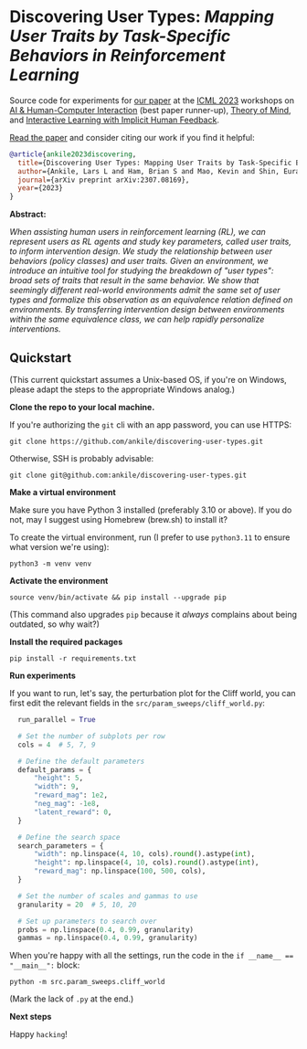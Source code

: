 # Discovering User Types: _Mapping User Traits by Task-Specific Behaviors in Reinforcement Learning_

Source code for experiments for [our paper](https://arxiv.org/pdf/2307.08169.pdf) at the [ICML 2023](https://icml.cc/Conferences/2023) workshops on [AI & Human-Computer Interaction](https://sites.google.com/view/aihci/home) (best paper runner-up), [Theory of Mind](https://tomworkshop.github.io/), and [Interactive Learning with Implicit Human Feedback](https://interactive-learning-implicit-feedback.github.io/).

[Read the paper](https://arxiv.org/pdf/2307.08169.pdf) and consider citing our work if you find it helpful:

```bibtex
@article{ankile2023discovering,
  title={Discovering User Types: Mapping User Traits by Task-Specific Behaviors in Reinforcement Learning},
  author={Ankile, Lars L and Ham, Brian S and Mao, Kevin and Shin, Eura and Swaroop, Siddharth and Doshi-Velez, Finale and Pan, Weiwei},
  journal={arXiv preprint arXiv:2307.08169},
  year={2023}
}
```

**Abstract:**

_When assisting human users in reinforcement learning (RL), we can represent users as RL agents and study key parameters, called user traits, to inform intervention design. We study the relationship between user behaviors (policy classes) and user traits. Given an environment, we introduce an intuitive tool for studying the breakdown of "user types": broad sets of traits that result in the same behavior. We show that seemingly different real-world environments admit the same set of user types and formalize this observation as an equivalence relation defined on environments. By transferring intervention design between environments within the same equivalence class, we can help rapidly personalize interventions._



## Quickstart

(This current quickstart assumes a Unix-based OS, if you're on Windows, please adapt the steps to the appropriate Windows analog.)

**Clone the repo to your local machine.**

If you're authorizing the `git` cli with an app password, you can use HTTPS:

`git clone https://github.com/ankile/discovering-user-types.git`

Otherwise, SSH is probably advisable:

`git clone git@github.com:ankile/discovering-user-types.git`


**Make a virtual environment**

Make sure you have Python 3 installed (preferably 3.10 or above). If you do not, may I suggest using Homebrew (brew.sh) to install it?

To create the virtual environment, run (I prefer to use `python3.11` to ensure what version we're using):

`python3 -m venv venv`

**Activate the environment**

`source venv/bin/activate && pip install --upgrade pip`

(This command also upgrades `pip` because it _always_ complains about being outdated, so why wait?)


**Install the required packages**

`pip install -r requirements.txt`


**Run experiments**

If you want to run, let's say, the perturbation plot for the Cliff world, you can first edit the relevant fields in the `src/param_sweeps/cliff_world.py`:

```python
  run_parallel = True

  # Set the number of subplots per row
  cols = 4  # 5, 7, 9

  # Define the default parameters
  default_params = {
      "height": 5,
      "width": 9,
      "reward_mag": 1e2,
      "neg_mag": -1e8,
      "latent_reward": 0,
  }

  # Define the search space
  search_parameters = {
      "width": np.linspace(4, 10, cols).round().astype(int),
      "height": np.linspace(4, 10, cols).round().astype(int),
      "reward_mag": np.linspace(100, 500, cols),
  }

  # Set the number of scales and gammas to use
  granularity = 20  # 5, 10, 20

  # Set up parameters to search over
  probs = np.linspace(0.4, 0.99, granularity)
  gammas = np.linspace(0.4, 0.99, granularity)
```

When you're happy with all the settings, run the code in the `if __name__ == "__main__":` block:

`python -m src.param_sweeps.cliff_world`

(Mark the lack of `.py` at the end.)

**Next steps**

Happy `hacking`!

